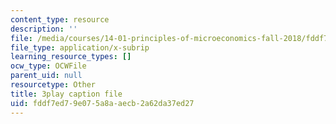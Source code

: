 ```yaml
---
content_type: resource
description: ''
file: /media/courses/14-01-principles-of-microeconomics-fall-2018/fddf7ed79e075a8aaecb2a62da37ed27_jsiCft5v2dk.vtt
file_type: application/x-subrip
learning_resource_types: []
ocw_type: OCWFile
parent_uid: null
resourcetype: Other
title: 3play caption file
uid: fddf7ed7-9e07-5a8a-aecb-2a62da37ed27
---
```

